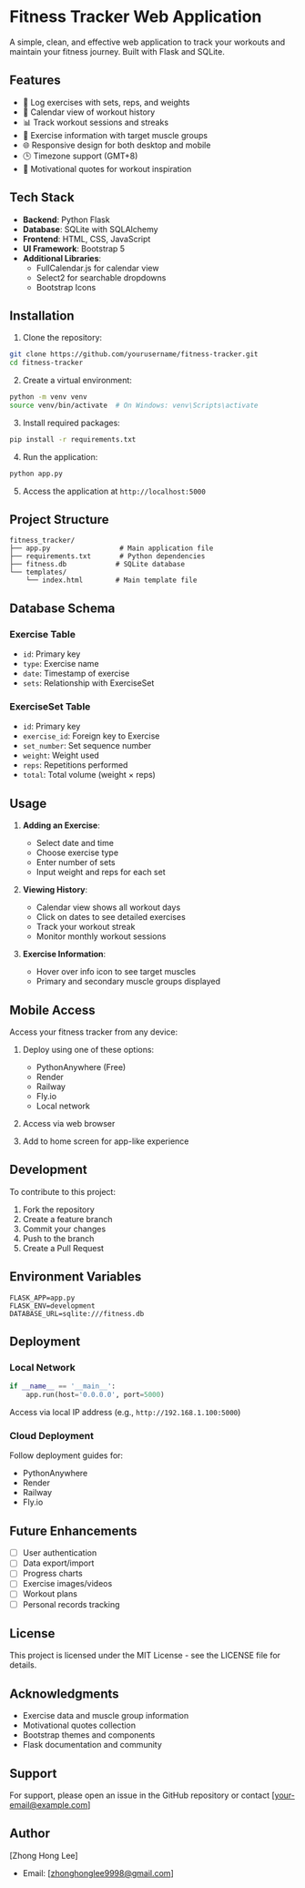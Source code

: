 # Fitness Tracker Web Application

A simple, clean, and effective web application to track your workouts and maintain your fitness journey. Built with Flask and SQLite.

## Features

- 📝 Log exercises with sets, reps, and weights
- 📅 Calendar view of workout history
- 📊 Track workout sessions and streaks
- 💪 Exercise information with target muscle groups
- 🌐 Responsive design for both desktop and mobile
- 🕒 Timezone support (GMT+8)
- 💭 Motivational quotes for workout inspiration

## Tech Stack

- **Backend**: Python Flask
- **Database**: SQLite with SQLAlchemy
- **Frontend**: HTML, CSS, JavaScript
- **UI Framework**: Bootstrap 5
- **Additional Libraries**:
  - FullCalendar.js for calendar view
  - Select2 for searchable dropdowns
  - Bootstrap Icons

## Installation

1. Clone the repository:
```bash
git clone https://github.com/yourusername/fitness-tracker.git
cd fitness-tracker
```

2. Create a virtual environment:
```bash
python -m venv venv
source venv/bin/activate  # On Windows: venv\Scripts\activate
```

3. Install required packages:
```bash
pip install -r requirements.txt
```

4. Run the application:
```bash
python app.py
```

5. Access the application at `http://localhost:5000`

## Project Structure

```
fitness_tracker/
├── app.py                 # Main application file
├── requirements.txt       # Python dependencies
├── fitness.db            # SQLite database
└── templates/
    └── index.html        # Main template file
```

## Database Schema

### Exercise Table
- `id`: Primary key
- `type`: Exercise name
- `date`: Timestamp of exercise
- `sets`: Relationship with ExerciseSet

### ExerciseSet Table
- `id`: Primary key
- `exercise_id`: Foreign key to Exercise
- `set_number`: Set sequence number
- `weight`: Weight used
- `reps`: Repetitions performed
- `total`: Total volume (weight × reps)

## Usage

1. **Adding an Exercise**:
   - Select date and time
   - Choose exercise type
   - Enter number of sets
   - Input weight and reps for each set

2. **Viewing History**:
   - Calendar view shows all workout days
   - Click on dates to see detailed exercises
   - Track your workout streak
   - Monitor monthly workout sessions

3. **Exercise Information**:
   - Hover over info icon to see target muscles
   - Primary and secondary muscle groups displayed

## Mobile Access

Access your fitness tracker from any device:
1. Deploy using one of these options:
   - PythonAnywhere (Free)
   - Render
   - Railway
   - Fly.io
   - Local network

2. Access via web browser
3. Add to home screen for app-like experience

## Development

To contribute to this project:

1. Fork the repository
2. Create a feature branch
3. Commit your changes
4. Push to the branch
5. Create a Pull Request

## Environment Variables

```env
FLASK_APP=app.py
FLASK_ENV=development
DATABASE_URL=sqlite:///fitness.db
```

## Deployment

### Local Network
```python
if __name__ == '__main__':
    app.run(host='0.0.0.0', port=5000)
```
Access via local IP address (e.g., `http://192.168.1.100:5000`)

### Cloud Deployment
Follow deployment guides for:
- PythonAnywhere
- Render
- Railway
- Fly.io

## Future Enhancements

- [ ] User authentication
- [ ] Data export/import
- [ ] Progress charts
- [ ] Exercise images/videos
- [ ] Workout plans
- [ ] Personal records tracking

## License

This project is licensed under the MIT License - see the LICENSE file for details.

## Acknowledgments

- Exercise data and muscle group information
- Motivational quotes collection
- Bootstrap themes and components
- Flask documentation and community

## Support

For support, please open an issue in the GitHub repository or contact [your-email@example.com]

## Author

[Zhong Hong Lee]
- Email: [zhonghonglee9998@gmail.com]
